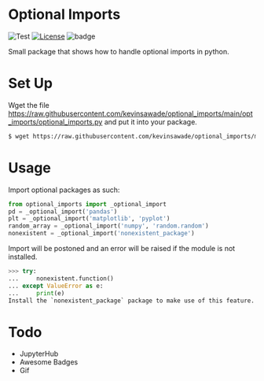 # Optional Imports

![Test](https://github.com/kevinsawade/optional_imports/actions/workflows/test.yml/badge.svg)
[![License](https://img.shields.io/badge/license-GPL-blue.svg)](https://www.gnu.org/licenses/gpl-3.0.en.html)
![badge](https://img.shields.io/endpoint?url=https://gist.github.com/kevinsawade/c8f263678e4e1f57994fa049a83a85ab/raw/test.json)


Small package that shows how to handle optional imports in python.


# Set Up

Wget the file https://raw.githubusercontent.com/kevinsawade/optional_imports/main/opt_imports/optional_imports.py and put it into your package.

```bash
$ wget https://raw.githubusercontent.com/kevinsawade/optional_imports/main/opt_imports/optional_imports.py
```

# Usage

Import optional packages as such:

```python
from optional_imports import _optional_import
pd = _optional_import('pandas')
plt = _optional_import('matplotlib', 'pyplot')
random_array = _optional_import('numpy', 'random.random')
nonexistent = _optional_import('nonexistent_package')
```

Import will be postoned and an error will be raised if the module is not installed.

```python
>>> try:
...     nonexistent.function()
... except ValueError as e:
...     print(e)
Install the `nonexistent_package` package to make use of this feature.
```



# Todo
* JupyterHub
* Awesome Badges
* Gif
